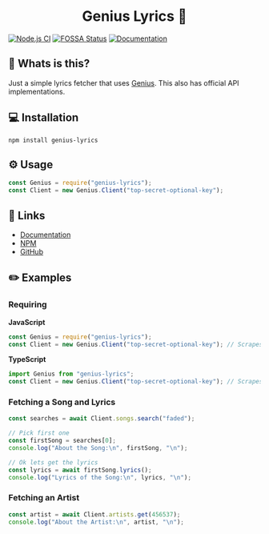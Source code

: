 <h1 align="center">Genius Lyrics 🎵</h1>

[![Node.js CI](https://github.com/zyrouge/genius-lyrics/actions/workflows/ci.yml/badge.svg?branch=master)](https://github.com/zyrouge/genius-lyrics/actions/workflows/ci.yml)
[![FOSSA Status](https://app.fossa.com/api/projects/git%2Bgithub.com%2Fzyrouge%2Fgenius-lyrics.svg?type=shield)](https://app.fossa.com/projects/git%2Bgithub.com%2Fzyrouge%2Fgenius-lyrics?ref=badge_shield)
[![Documentation](https://github.com/zyrouge/genius-lyrics/actions/workflows/docs.yml/badge.svg)](https://github.com/zyrouge/genius-lyrics/actions/workflows/docs.yml)

## 🤔 Whats is this?

Just a simple lyrics fetcher that uses [Genius](https://genius.com). This also has official API implementations.

## 💻 Installation

```
npm install genius-lyrics
```

## ⚙️ Usage

```js
const Genius = require("genius-lyrics");
const Client = new Genius.Client("top-secret-optional-key");
```

## 📎 Links

- [Documentation](https://genius-lyrics.js.org/)
- [NPM](https://npmjs.com/genius-lyrics)
- [GitHub](https://github.com/zyrouge/genius-lyrics)

## ✏️ Examples

### Requiring

**JavaScript**

```js
const Genius = require("genius-lyrics");
const Client = new Genius.Client("top-secret-optional-key"); // Scrapes if no key is provided
```

**TypeScript**

```ts
import Genius from "genius-lyrics";
const Client = new Genius.Client("top-secret-optional-key"); // Scrapes if no key is provided
```

### Fetching a Song and Lyrics

```js
const searches = await Client.songs.search("faded");

// Pick first one
const firstSong = searches[0];
console.log("About the Song:\n", firstSong, "\n");

// Ok lets get the lyrics
const lyrics = await firstSong.lyrics();
console.log("Lyrics of the Song:\n", lyrics, "\n");
```

### Fetching an Artist

```js
const artist = await Client.artists.get(456537);
console.log("About the Artist:\n", artist, "\n");
```

<br>
